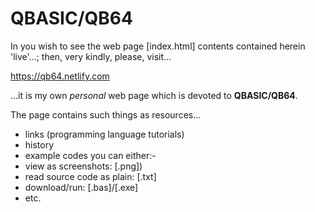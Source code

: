 # QBASIC/QB64 

In you wish to see the web page [index.html] contents contained herein 'live'...; then, very kindly, please, visit...

https://qb64.netlify.com

...it is my own *personal* web page which is devoted to **QBASIC/QB64**. 

The page contains such things as resources...

- links (programming language tutorials)
- history
- example codes you can either:- 
 - view as screenshots: [.png])
 - read source code as plain: [.txt]
 - download/run: [.bas]/[.exe]
- etc.

